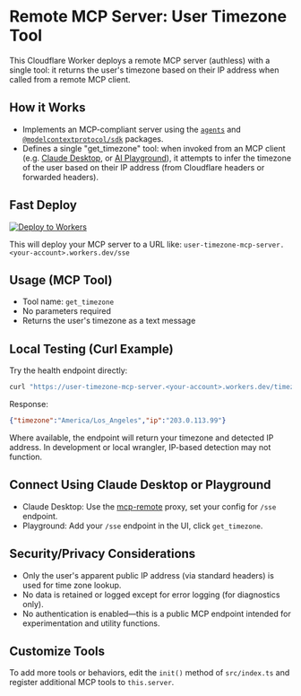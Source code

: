 # Remote MCP Server: User Timezone Tool

This Cloudflare Worker deploys a remote MCP server (authless) with a single tool: it returns the user's timezone based on their IP address when called from a remote MCP client.

## How it Works

- Implements an MCP-compliant server using the [`agents`](https://www.npmjs.com/package/agents) and [`@modelcontextprotocol/sdk`](https://www.npmjs.com/package/@modelcontextprotocol/sdk) packages.
- Defines a single "get_timezone" tool: when invoked from an MCP client (e.g. [Claude Desktop](https://modelcontextprotocol.io/quickstart/user), or [AI Playground](https://playground.ai.cloudflare.com)), it attempts to infer the timezone of the user based on their IP address (from Cloudflare headers or forwarded headers).

## Fast Deploy

[![Deploy to Workers](https://deploy.workers.cloudflare.com/button)](https://deploy.workers.cloudflare.com/?url=https://github.com/your-repo-here)

This will deploy your MCP server to a URL like: `user-timezone-mcp-server.<your-account>.workers.dev/sse`

## Usage (MCP Tool)

- Tool name: `get_timezone`
- No parameters required
- Returns the user's timezone as a text message

## Local Testing (Curl Example)

Try the health endpoint directly:

```bash
curl "https://user-timezone-mcp-server.<your-account>.workers.dev/timezone"
```
Response:
```json
{"timezone":"America/Los_Angeles","ip":"203.0.113.99"}
```
Where available, the endpoint will return your timezone and detected IP address. In development or local wrangler, IP-based detection may not function.

## Connect Using Claude Desktop or Playground

- Claude Desktop: Use the [mcp-remote](https://www.npmjs.com/package/mcp-remote) proxy, set your config for `/sse` endpoint.
- Playground: Add your `/sse` endpoint in the UI, click `get_timezone`.

## Security/Privacy Considerations

- Only the user's apparent public IP address (via standard headers) is used for time zone lookup.
- No data is retained or logged except for error logging (for diagnostics only).
- No authentication is enabled—this is a public MCP endpoint intended for experimentation and utility functions.

## Customize Tools

To add more tools or behaviors, edit the `init()` method of `src/index.ts` and register additional MCP tools to `this.server`.
